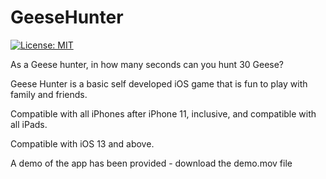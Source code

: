 # GeeseHunter

[![License: MIT](https://img.shields.io/badge/License-MIT-yellow.svg)](https://raw.githubusercontent.com/AbhinavGupta2002/AstonHack2021/main/LICENSE)

As a Geese hunter, in how many seconds can you hunt 30 Geese?

Geese Hunter is a basic self developed iOS game that is fun to play with family and friends.

Compatible with all iPhones after iPhone 11, inclusive, and compatible with all iPads.

Compatible with iOS 13 and above.

A demo of the app has been provided - download the demo.mov file
